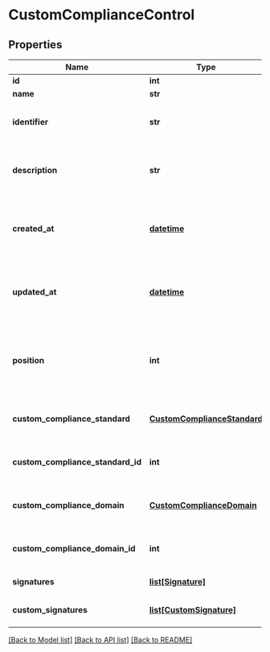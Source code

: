 # CustomComplianceControl

## Properties
Name | Type | Description | Notes
------------ | ------------- | ------------- | -------------
**id** | **int** | Unique ID | [optional] 
**name** | **str** | Name | [optional] 
**identifier** | **str** | The identifier of this custom control | [optional] 
**description** | **str** | The description for this custom control | [optional] 
**created_at** | [**datetime**](DateTime.md) | ISO 8601 timestamp when the resource was created | [optional] 
**updated_at** | [**datetime**](DateTime.md) | ISO 8601 timestamp when the resource was updated | [optional] 
**position** | **int** | The position of this custom control within the custom domain | [optional] 
**custom_compliance_standard** | [**CustomComplianceStandard**](CustomComplianceStandard.md) | Associated Custom Compliance Standard | [optional] 
**custom_compliance_standard_id** | **int** | Associated Custom Compliance Standard ID | [optional] 
**custom_compliance_domain** | [**CustomComplianceDomain**](CustomComplianceDomain.md) | Associated Custom Compliance Domain | [optional] 
**custom_compliance_domain_id** | **int** | Associated Custom Compliance Domain ID | [optional] 
**signatures** | [**list[Signature]**](Signature.md) | Associated Signatures | [optional] 
**custom_signatures** | [**list[CustomSignature]**](CustomSignature.md) | Associated Custom Signatures | [optional] 

[[Back to Model list]](../README.md#documentation-for-models) [[Back to API list]](../README.md#documentation-for-api-endpoints) [[Back to README]](../README.md)


